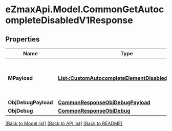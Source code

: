 
# eZmaxApi.Model.CommonGetAutocompleteDisabledV1Response

## Properties

Name | Type | Description | Notes
------------ | ------------- | ------------- | -------------
**MPayload** | [**List&lt;CustomAutocompleteElementDisabledResponse&gt;**](CustomAutocompleteElementDisabledResponse.md) | Generic Autocomplete Response with a bDisabled Flag | 
**ObjDebugPayload** | [**CommonResponseObjDebugPayload**](CommonResponseObjDebugPayload.md) |  | [optional] 
**ObjDebug** | [**CommonResponseObjDebug**](CommonResponseObjDebug.md) |  | [optional] 

[[Back to Model list]](../README.md#documentation-for-models)
[[Back to API list]](../README.md#documentation-for-api-endpoints)
[[Back to README]](../README.md)

